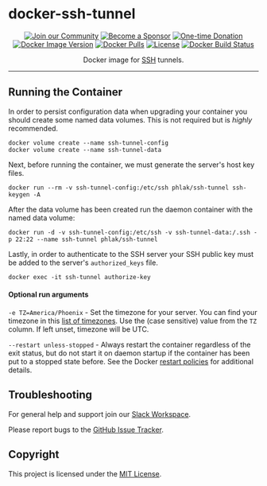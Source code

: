 docker-ssh-tunnel
=================

<p align="center">
    <a href="https://spectrum.chat/phlaknet"><img src="https://img.shields.io/badge/Join_the-Community-7b16ff.svg?style=for-the-badge" alt="Join our Community"></a>
    <a href="https://github.com/users/PHLAK/sponsorship"><img src="https://img.shields.io/badge/Become_a-Sponsor-cc4195.svg?style=for-the-badge" alt="Become a Sponsor"></a>
    <a href="https://paypal.me/ChrisKankiewicz"><img src="https://img.shields.io/badge/Make_a-Donation-006bb6.svg?style=for-the-badge" alt="One-time Donation"></a>
    <br>
    <a href="https://hub.docker.com/repository/docker/phlak/ssh-tunnel/tags"><img alt="Docker Image Version" src="https://img.shields.io/docker/v/phlak/ssh-tunnel?style=flat-square&sort=semver"></a>
    <a href="https://hub.docker.com/repository/docker/phlak/ssh-tunnel"><img alt="Docker Pulls" src="https://img.shields.io/docker/pulls/phlak/ssh-tunnel?style=flat-square"></a>
    <a href="https://github.com/PHLAK/docker-ssh-tunnel/blob/master/LICENSE"><img src="https://img.shields.io/github/license/PHLAK/docker-ssh-tunnel?style=flat-square" alt="License"></a>
    <a href="https://hub.docker.com/repository/docker/phlak/ssh-tunnel/builds"><img alt="Docker Build Status" src="https://img.shields.io/docker/build/phlak/ssh-tunnel?style=flat-square"></a>
</p>

<p align="center">
    Docker image for <a href="https://www.openssh.com">SSH</a> tunnels.
</p>

---

Running the Container
---------------------

In order to persist configuration data when upgrading your container you should create some
named data volumes. This is not required but is _highly_ recommended.

    docker volume create --name ssh-tunnel-config
    docker volume create --name ssh-tunnel-data

Next, before running the container, we must generate the server's host key files.

    docker run --rm -v ssh-tunnel-config:/etc/ssh phlak/ssh-tunnel ssh-keygen -A

After the data volume has been created run the daemon container with the named data volume:

    docker run -d -v ssh-tunnel-config:/etc/ssh -v ssh-tunnel-data:/.ssh -p 22:22 --name ssh-tunnel phlak/ssh-tunnel

Lastly, in order to authenticate to the SSH server your SSH public key must be added to the
server's `authorized_keys` file.

    docker exec -it ssh-tunnel authorize-key

#### Optional run arguments

`-e TZ=America/Phoenix` - Set the timezone for your server. You can find your timezone in this
                          [list of timezones](https://goo.gl/uy1J6q). Use the (case sensitive)
                          value from the `TZ` column. If left unset, timezone will be UTC.

`--restart unless-stopped` - Always restart the container regardless of the exit status, but do not
                             start it on daemon startup if the container has been put to a stopped
                             state before. See the Docker [restart policies](https://goo.gl/Y0dlDH)
                             for additional details.

Troubleshooting
---------------

For general help and support join our [Slack Workspace](https://ln.phlak.net/join-slack).

Please report bugs to the [GitHub Issue Tracker](https://github.com/PHLAK/docker-ssh-tunnel/issues).

Copyright
---------

This project is licensed under the [MIT License](https://github.com/PHLAK/docker-ssh-tunnel/blob/master/LICENSE).
